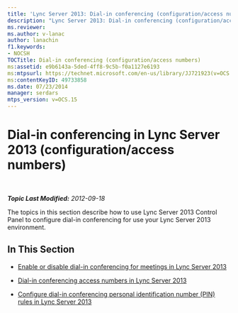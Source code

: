 ```yaml
---
title: 'Lync Server 2013: Dial-in conferencing (configuration/access numbers)'
description: "Lync Server 2013: Dial-in conferencing (configuration/access numbers)."
ms.reviewer: 
ms.author: v-lanac
author: lanachin
f1.keywords:
- NOCSH
TOCTitle: Dial-in conferencing (configuration/access numbers)
ms:assetid: e9b6143a-5ded-4ff8-9c5b-f0a1127e6193
ms:mtpsurl: https://technet.microsoft.com/en-us/library/JJ721923(v=OCS.15)
ms:contentKeyID: 49733858
ms.date: 07/23/2014
manager: serdars
mtps_version: v=OCS.15
---
```


# Dial-in conferencing in Lync Server 2013 (configuration/access numbers)

<div data-xmlns="http://www.w3.org/1999/xhtml">

<div class="topic" data-xmlns="http://www.w3.org/1999/xhtml" data-msxsl="urn:schemas-microsoft-com:xslt" data-cs="https://msdn.microsoft.com/">

<div data-asp="https://msdn2.microsoft.com/asp">



</div>

<div id="mainSection">

<div id="mainBody">

<span> </span>

_**Topic Last Modified:** 2012-09-18_

The topics in this section describe how to use Lync Server 2013 Control Panel to configure dial-in conferencing for use your Lync Server 2013 environment.

<div>

## In This Section

  - [Enable or disable dial-in conferencing for meetings in Lync Server 2013](lync-server-2013-enable-or-disable-dial-in-conferencing-for-meetings.md)

  - [Dial-in conferencing access numbers in Lync Server 2013](lync-server-2013-dial-in-conferencing-access-numbers.md)

  - [Configure dial-in conferencing personal identification number (PIN) rules in Lync Server 2013](lync-server-2013-configure-dial-in-conferencing-personal-identification-number-pin-rules.md)

</div>

</div>

<span> </span>

</div>

</div>

</div>

